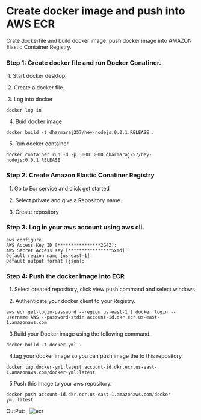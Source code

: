 
# Create docker image and push into AWS ECR

Crate dockerfile and build docker image. push docker image into AMAZON Elastic Container Registry.

### Step 1: Create docker file and run Docker Conatiner.

&nbsp;1. Start docker desktop.

&nbsp;2. Create a docker file.

&nbsp;3. Log into docker 

```
docker log in
```

&nbsp; 4. Buid docker image
```
docker build -t dharmaraj257/hey-nodejs:0.0.1.RELEASE .
```
&nbsp; 5. Run docker container.
```
docker container run -d -p 3000:3000 dharmaraj257/hey-nodejs:0.0.1.RELEASE 
```
### Step 2: Create Amazon Elastic Conatiner Registry

&nbsp; 1. Go to Ecr service and click get started 

&nbsp; 2. Select private and give a Repository name.

&nbsp; 3. Create repository

### Step 3: Log in your aws account using aws cli.
```
aws configure 
AWS Access Key ID [****************2G4Z]:
AWS Secret Access Key [****************Sxmd]:
Default region name [us-east-1]:
Default output format [json]: 
```

### Step 4: Push the docker image into ECR

&nbsp; 1. Select created repository, click view push command and select windows 

&nbsp;  2. Authenticate your docker client to your Registry.
```
aws ecr get-login-password --region us-east-1 | docker login --username AWS --password-stdin account-id.dkr.ecr.us-east-1.amazonaws.com
``` 
&nbsp; 3.Build your Docker image using the following command. 
```
docker build -t docker-yml .
```
&nbsp; 4.tag your docker image so you can push image the to this repository.
```
docker tag docker-yml:latest account-id.dkr.ecr.us-east-1.amazonaws.com/docker-yml:latest
```
&nbsp; 5.Push this image to your aws repository.
```
docker push account-id.dkr.ecr.us-east-1.amazonaws.com/docker-yml:latest 
```
OutPut:
&nbsp;
![ecr](https://github.com/dharmaraj257/Create-docker-image-and-push-into-AWS-ECR/assets/100831265/119b7f6b-be3c-49c7-a609-d4bd42171a7a)
